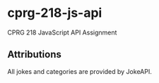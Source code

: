 # cprg-218-js-api
 CPRG 218 JavaScript API Assignment
## Attributions
 All jokes and categories are provided by JokeAPI.